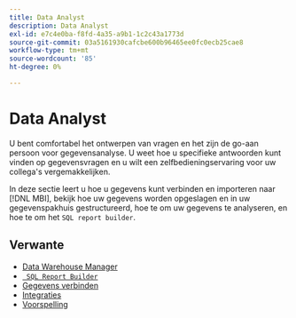 ```yaml
---
title: Data Analyst
description: Data Analyst
exl-id: e7c4e0ba-f8fd-4a35-a9b1-1c2c43a1773d
source-git-commit: 03a5161930cafcbe600b96465ee0fc0ecb25cae8
workflow-type: tm+mt
source-wordcount: '85'
ht-degree: 0%

---
```


# Data Analyst

U bent comfortabel het ontwerpen van vragen en het zijn de go-aan persoon voor gegevensanalyse. U weet hoe u specifieke antwoorden kunt vinden op gegevensvragen en u wilt een zelfbedieningservaring voor uw collega&#39;s vergemakkelijken.

In deze sectie leert u hoe u gegevens kunt verbinden en importeren naar [!DNL MBI], bekijk hoe uw gegevens worden opgeslagen en in uw gegevenspakhuis gestructureerd, hoe te om uw gegevens te analyseren, en hoe te om het `SQL report builder`.

## Verwante

* [Data Warehouse Manager](../mbi/data-analyst/data-warehouse-mgr/tour-dwm.md)
* [` SQL Report Builder`](data-analyst/dev-reports/sql-rpt-bldr.md)
* [Gegevens verbinden](../mbi/data-analyst/importing-data/connecting-data/connecting-data.md)
* [Integraties](../mbi/data-analyst/importing-data/integrations/magento.md)
* [Voorspelling](../mbi/data-analyst/analysis/forecasting.md)
